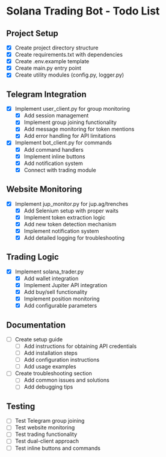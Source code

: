 # Solana Trading Bot - Todo List

## Project Setup
- [x] Create project directory structure
- [x] Create requirements.txt with dependencies
- [x] Create .env.example template
- [x] Create main.py entry point
- [x] Create utility modules (config.py, logger.py)

## Telegram Integration
- [x] Implement user_client.py for group monitoring
  - [x] Add session management
  - [x] Implement group joining functionality
  - [x] Add message monitoring for token mentions
  - [x] Add error handling for API limitations
- [x] Implement bot_client.py for commands
  - [x] Add command handlers
  - [x] Implement inline buttons
  - [x] Add notification system
  - [x] Connect with trading module

## Website Monitoring
- [x] Implement jup_monitor.py for jup.ag/trenches
  - [x] Add Selenium setup with proper waits
  - [x] Implement token extraction logic
  - [x] Add new token detection mechanism
  - [x] Implement notification system
  - [x] Add detailed logging for troubleshooting

## Trading Logic
- [x] Implement solana_trader.py
  - [x] Add wallet integration
  - [x] Implement Jupiter API integration
  - [x] Add buy/sell functionality
  - [x] Implement position monitoring
  - [x] Add configurable parameters

## Documentation
- [ ] Create setup guide
  - [ ] Add instructions for obtaining API credentials
  - [ ] Add installation steps
  - [ ] Add configuration instructions
  - [ ] Add usage examples
- [ ] Create troubleshooting section
  - [ ] Add common issues and solutions
  - [ ] Add debugging tips

## Testing
- [ ] Test Telegram group joining
- [ ] Test website monitoring
- [ ] Test trading functionality
- [ ] Test dual-client approach
- [ ] Test inline buttons and commands
